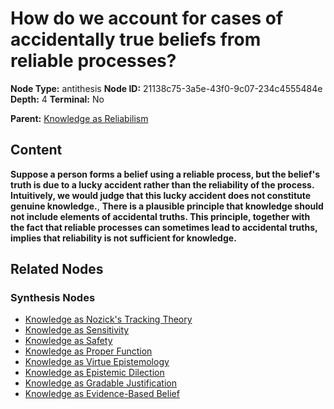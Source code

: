 # How do we account for cases of accidentally true beliefs from reliable processes?

**Node Type:** antithesis
**Node ID:** 21138c75-3a5e-43f0-9c07-234c4555484e
**Depth:** 4
**Terminal:** No

**Parent:** [Knowledge as Reliabilism](knowledge-as-reliabilism-synthesis-30dbb405-b8cb-402a-906f-e7cb1114f2bb.md)

## Content

**Suppose a person forms a belief using a reliable process, but the belief's truth is due to a lucky accident rather than the reliability of the process. Intuitively, we would judge that this lucky accident does not constitute genuine knowledge.**, **There is a plausible principle that knowledge should not include elements of accidental truths. This principle, together with the fact that reliable processes can sometimes lead to accidental truths, implies that reliability is not sufficient for knowledge.**

## Related Nodes

### Synthesis Nodes

- [Knowledge as Nozick's Tracking Theory](knowledge-as-nozicks-tracking-theory-synthesis-317c3c11-842f-4210-82fb-cdf2e5fa2a9e.md)
- [Knowledge as Sensitivity](knowledge-as-sensitivity-synthesis-d56426a8-bab2-4bf4-bf56-70918776cf91.md)
- [Knowledge as Safety](knowledge-as-safety-synthesis-301bbd6d-0b2a-497e-944e-94a06b6d6f94.md)
- [Knowledge as Proper Function](knowledge-as-proper-function-synthesis-c276d377-31be-4497-bb9f-1983fadb9106.md)
- [Knowledge as Virtue Epistemology](knowledge-as-virtue-epistemology-synthesis-17ff6e69-dd2b-4b8b-a9d8-77e94a50f023.md)
- [Knowledge as Epistemic Dilection](knowledge-as-epistemic-dilection-synthesis-d8d3083a-0ce0-4269-8d9b-109defb3da39.md)
- [Knowledge as Gradable Justification](knowledge-as-gradable-justification-synthesis-d73cdbeb-17dc-4da0-9897-dbfcda6efb02.md)
- [Knowledge as Evidence-Based Belief](knowledge-as-evidence-based-belief-synthesis-0426bea1-6bb3-4092-a4ec-96fe9edd0893.md)
